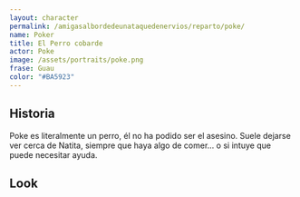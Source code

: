 ```yaml
---
layout: character
permalink: /amigasalbordedeunataquedenervios/reparto/poke/
name: Poker
title: El Perro cobarde
actor: Poke
image: /assets/portraits/poke.png
frase: Guau
color: "#BA5923"
---
```


## Historia

Poke es literalmente un perro, él no ha podido ser el asesino. Suele dejarse ver cerca de Natita, siempre que haya algo de comer… o si intuye que puede necesitar ayuda.

## Look

